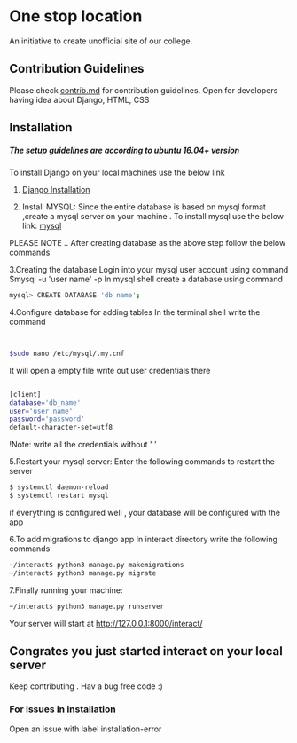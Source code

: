 # One stop location
An initiative to create unofficial site of our college.

## Contribution Guidelines 
Please check [contrib.md](https://github.com/DSC-IIIT-Surat/Interact/blob/main/contrib.md) for contribution guidelines. Open for developers having idea about Django, HTML, CSS 


## Installation

##### The setup guidelines are according to ubuntu 16.04+ version 

To install Django on your local machines use the below link

1. [Django Installation](https://www.digitalocean.com/community/tutorials/how-to-install-django-and-set-up-a-development-environment-on-ubuntu-16-04)

2. Install MYSQL: 
   Since the entire database is based on mysql format ,create a mysql server on your machine . To install mysql use the below link:
   [mysql](https://www.digitalocean.com/community/tutorials/how-to-create-a-django-app-and-connect-it-to-a-database)
 
PLEASE NOTE ..
After creating database as the above step follow the below commands
 
 3.Creating the database
 Login into your mysql user account using command $mysql -u 'user name' -p
 In mysql shell create a database using command 
 
 ```bash
 mysql> CREATE DATABASE 'db name';
 ```
 4.Configure database for adding tables
 In the terminal shell write the command 
 ```bash


 $sudo nano /etc/mysql/.my.cnf
 ```
 It will open a empty file write out user credentials there
 ```bash
 
 [client]
 database='db_name'    
 user='user name'
 password='password'
 default-character-set=utf8
 ```
 !Note: write all the credentials without ' '
 
 5.Restart your mysql server:
 Enter the following commands to restart the server
 ```bash
 $ systemctl daemon-reload
 $ systemctl restart mysql
 ```
 if everything is configured well , your database will be configured with the app
 
 6.To add migrations to django app
 In interact directory write the following commands
 ```bash
 ~/interact$ python3 manage.py makemigrations
 ~/interact$ python3 manage.py migrate
 ```
 7.Finally running your machine:
 ```bash
 ~/interact$ python3 manage.py runserver
 ```
 Your server will start at http://127.0.0.1:8000/interact/
 
 ## Congrates you just started interact on your local server
 Keep contributing . Hav a bug free code :)
 
 ### For issues in installation 
 Open an issue with label installation-error 
 
 
